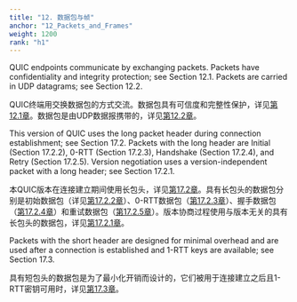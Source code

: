 ```yaml
---
title: "12. 数据包与帧"
anchor: "12_Packets_and_Frames"
weight: 1200
rank: "h1"
---
```


QUIC endpoints communicate by exchanging packets. Packets have confidentiality and integrity protection; see Section 12.1. Packets are carried in UDP datagrams; see Section 12.2.

QUIC终端用交换数据包的方式交流。数据包具有可信度和完整性保护，详见[第12.1章]()。数据包是由UDP数据报携带的，详见[第12.2章]()。

This version of QUIC uses the long packet header during connection establishment; see Section 17.2. Packets with the long header are Initial (Section 17.2.2), 0-RTT (Section 17.2.3), Handshake (Section 17.2.4), and Retry (Section 17.2.5). Version negotiation uses a version-independent packet with a long header; see Section 17.2.1.

本QUIC版本在连接建立期间使用长包头，详见[第17.2章]()。具有长包头的数据包分别是初始数据包（详见[第17.2.2章]()）、0-RTT数据包（[第17.2.3章]()）、握手数据包（[第17.2.4章]()）和重试数据包（[第17.2.5章]()）。版本协商过程使用与版本无关的具有长包头的数据包，详见[第17.2.1章]()。

Packets with the short header are designed for minimal overhead and are used after a connection is established and 1-RTT keys are available; see Section 17.3.

具有短包头的数据包是为了最小化开销而设计的，它们被用于连接建立之后且1-RTT密钥可用时，详见[第17.3章]()。
